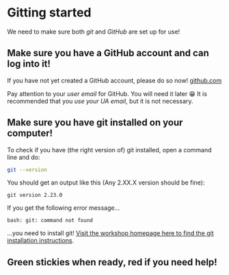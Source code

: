 # Gitting started
We need to make sure both *git* and *GitHub* are set up for use!

## Make sure you have a GitHub account and can log into it!
If you have not yet created a GitHub account, please do so now! [github.com](https://github.com)

Pay attention to your *user email* for GitHub. You will need it later :grin:
It is recommended that you *use your UA email*, but it is not necessary.

## Make sure you have git installed on your computer!
To check if you have (the right version of) git installed, open a command line and do:

```bash
git --version
```

You should get an output like this (Any 2.XX.X version should be fine):

```text
git version 2.23.0
```

If you get the following error message...

```text
bash: git: command not found
```

...you need to install git! [Visit the workshop homepage here to find the git installation instructions](https://ua-carpentries-workshops.github.io/2019-10-26-Tucson/).

## Green stickies when ready, red if you need help!
